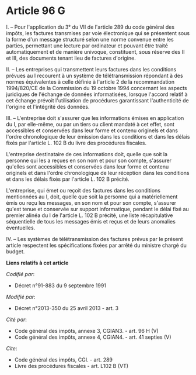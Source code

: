 # Article 96 G

I. – Pour l'application du 3° du VII de l'article 289 du code général des impôts, les factures transmises par voie
électronique qui se présentent sous la forme d'un message structuré selon une norme convenue entre les parties, permettant
une lecture par ordinateur et pouvant être traité automatiquement et de manière univoque, constituent, sous réserve des II et
III, des documents tenant lieu de factures d'origine.

II. – Les entreprises qui transmettent leurs factures dans les conditions prévues au I recourent à un système de
télétransmission répondant à des normes équivalentes à celle définie à l'article 2 de la recommandation 1994/820/CE de la
Commission du 19 octobre 1994 concernant les aspects juridiques de l'échange de données informatisées, lorsque l'accord
relatif à cet échange prévoit l'utilisation de procédures garantissant l'authenticité de l'origine et l'intégrité des
données.

III. – L'entreprise doit s'assurer que les informations émises en application du I, par elle-même, ou par un tiers ou client
mandaté à cet effet, sont accessibles et conservées dans leur forme et contenu originels et dans l'ordre chronologique de
leur émission dans les conditions et dans les délais fixés par l'article L. 102 B du livre des procédures fiscales.

L'entreprise destinataire de ces informations doit, quelle que soit la personne qui les a reçues en son nom et pour son
compte, s'assurer qu'elles sont accessibles et conservées dans leur forme et contenu originels et dans l'ordre chronologique
de leur réception dans les conditions et dans les délais fixés par l'article L. 102 B précité.

L'entreprise, qui émet ou reçoit des factures dans les conditions mentionnées au I, doit, quelle que soit la personne qui a
matériellement émis ou reçu les messages, en son nom et pour son compte, s'assurer qu'est tenue et conservée sur support
informatique, pendant le délai fixé au premier alinéa du I de l'article L. 102 B précité, une liste récapitulative
séquentielle de tous les messages émis et reçus et de leurs anomalies éventuelles.

IV. – Les systèmes de télétransmission des factures prévus par le présent article respectent les spécifications fixées par
arrêté du ministre chargé du budget.

**Liens relatifs à cet article**

_Codifié par_:

  - Décret n°91-883 du 9 septembre 1991

_Modifié par_:

  - Décret n°2013-350 du 25 avril 2013 - art. 3

_Cité par_:

  - Code général des impôts, annexe 3, CGIAN3. - art. 96 H (V)
  - Code général des impôts, annexe 4, CGIAN4. - art. 41 septies (V)

_Cite_:

  - Code général des impôts, CGI. - art. 289
  - Livre des procédures fiscales - art. L102 B (VT)
